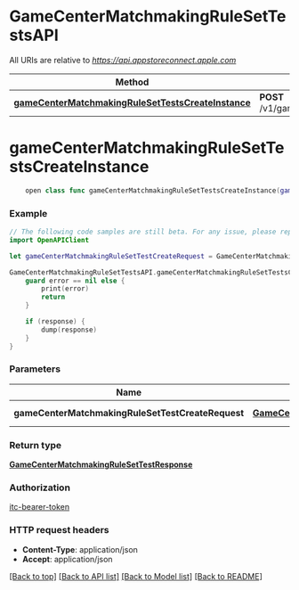 # GameCenterMatchmakingRuleSetTestsAPI

All URIs are relative to *https://api.appstoreconnect.apple.com*

Method | HTTP request | Description
------------- | ------------- | -------------
[**gameCenterMatchmakingRuleSetTestsCreateInstance**](GameCenterMatchmakingRuleSetTestsAPI.md#gamecentermatchmakingrulesettestscreateinstance) | **POST** /v1/gameCenterMatchmakingRuleSetTests | 


# **gameCenterMatchmakingRuleSetTestsCreateInstance**
```swift
    open class func gameCenterMatchmakingRuleSetTestsCreateInstance(gameCenterMatchmakingRuleSetTestCreateRequest: GameCenterMatchmakingRuleSetTestCreateRequest, completion: @escaping (_ data: GameCenterMatchmakingRuleSetTestResponse?, _ error: Error?) -> Void)
```



### Example
```swift
// The following code samples are still beta. For any issue, please report via http://github.com/OpenAPITools/openapi-generator/issues/new
import OpenAPIClient

let gameCenterMatchmakingRuleSetTestCreateRequest = GameCenterMatchmakingRuleSetTestCreateRequest(data: GameCenterMatchmakingRuleSetTestCreateRequest_data(type: "type_example", relationships: GameCenterMatchmakingRuleSetTestCreateRequest_data_relationships(matchmakingRuleSet: GameCenterMatchmakingQueueCreateRequest_data_relationships_ruleSet(data: GameCenterMatchmakingQueue_relationships_ruleSet_data(type: "type_example", id: "id_example")), matchmakingRequests: GameCenterMatchmakingRuleSetTestCreateRequest_data_relationships_matchmakingRequests(data: [GameCenterMatchmakingRuleSetTestCreateRequest_data_relationships_matchmakingRequests_data_inner(type: "type_example", id: "id_example")]))), included: [GameCenterMatchmakingRuleSetTestCreateRequest_included_inner(type: "type_example", id: "id_example", attributes: GameCenterMatchmakingTestRequestInlineCreate_attributes(requestName: "requestName_example", secondsInQueue: 123, locale: "locale_example", location: Location(latitude: 123, longitude: 123), minPlayers: 123, maxPlayers: 123, playerCount: 123, bundleId: "bundleId_example", platform: Platform(), appVersion: "appVersion_example"), relationships: GameCenterMatchmakingTestRequestInlineCreate_relationships(matchmakingPlayerProperties: GameCenterMatchmakingTestRequestInlineCreate_relationships_matchmakingPlayerProperties(data: [GameCenterMatchmakingTestRequestInlineCreate_relationships_matchmakingPlayerProperties_data_inner(type: "type_example", id: "id_example")])))]) // GameCenterMatchmakingRuleSetTestCreateRequest | GameCenterMatchmakingRuleSetTest representation

GameCenterMatchmakingRuleSetTestsAPI.gameCenterMatchmakingRuleSetTestsCreateInstance(gameCenterMatchmakingRuleSetTestCreateRequest: gameCenterMatchmakingRuleSetTestCreateRequest) { (response, error) in
    guard error == nil else {
        print(error)
        return
    }

    if (response) {
        dump(response)
    }
}
```

### Parameters

Name | Type | Description  | Notes
------------- | ------------- | ------------- | -------------
 **gameCenterMatchmakingRuleSetTestCreateRequest** | [**GameCenterMatchmakingRuleSetTestCreateRequest**](GameCenterMatchmakingRuleSetTestCreateRequest.md) | GameCenterMatchmakingRuleSetTest representation | 

### Return type

[**GameCenterMatchmakingRuleSetTestResponse**](GameCenterMatchmakingRuleSetTestResponse.md)

### Authorization

[itc-bearer-token](../README.md#itc-bearer-token)

### HTTP request headers

 - **Content-Type**: application/json
 - **Accept**: application/json

[[Back to top]](#) [[Back to API list]](../README.md#documentation-for-api-endpoints) [[Back to Model list]](../README.md#documentation-for-models) [[Back to README]](../README.md)

